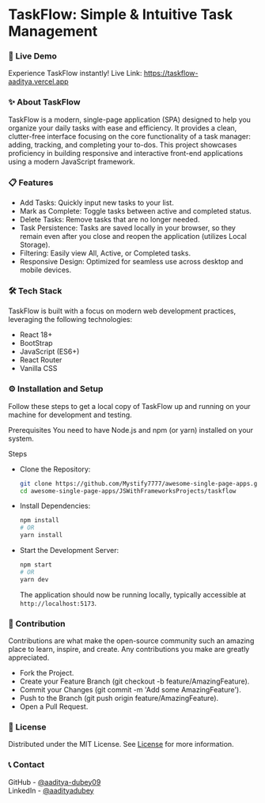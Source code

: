# TaskFlow: Simple & Intuitive Task Management

### 🚀 Live Demo

Experience TaskFlow instantly!
Live Link: https://taskflow-aaditya.vercel.app

### ✨ About TaskFlow

TaskFlow is a modern, single-page application (SPA) designed to help you organize your daily tasks with ease and efficiency. It provides a clean, clutter-free interface focusing on the core functionality of a task manager: adding, tracking, and completing your to-dos. This project showcases proficiency in building responsive and interactive front-end applications using a modern JavaScript framework.

### 📋 Features

 * Add Tasks: Quickly input new tasks to your list.
 * Mark as Complete: Toggle tasks between active and completed status.
 * Delete Tasks: Remove tasks that are no longer needed.
 * Task Persistence: Tasks are saved locally in your browser, so they remain even after you close and reopen the application (utilizes Local Storage).
 * Filtering: Easily view All, Active, or Completed tasks.
 * Responsive Design: Optimized for seamless use across desktop and mobile devices.

### 🛠️ Tech Stack

TaskFlow is built with a focus on modern web development practices, leveraging the following technologies:

 * React 18+
 * BootStrap
 * JavaScript (ES6+)
 * React Router
 * Vanilla CSS

### ⚙️ Installation and Setup

Follow these steps to get a local copy of TaskFlow up and running on your machine for development and testing.

Prerequisites
You need to have Node.js and npm (or yarn) installed on your system.

Steps

 * Clone the Repository:
   ```bash
   git clone https://github.com/Mystify7777/awesome-single-page-apps.git
   cd awesome-single-page-apps/JSWithFrameworksProjects/taskflow
   ```

 * Install Dependencies:
   ```bash
   npm install
   # OR
   yarn install
   ```

 * Start the Development Server:
   ```bash
   npm start
   # OR
   yarn dev
   ```

   The application should now be running locally, typically accessible at `http://localhost:5173`.

### 🤝 Contribution

Contributions are what make the open-source community such an amazing place to learn, inspire, and create. Any contributions you make are greatly appreciated.
 * Fork the Project.
 * Create your Feature Branch (git checkout -b feature/AmazingFeature).
 * Commit your Changes (git commit -m 'Add some AmazingFeature').
 * Push to the Branch (git push origin feature/AmazingFeature).
 * Open a Pull Request.

### 📜 License

Distributed under the MIT License. See [License](License) for more information.

### 📞 Contact

GitHub - [@aaditya-dubey09](https://github.com/aaditya-dubey09)    
LinkedIn - [@aadityadubey](https://linkedin.com/in/aadityadubey)
